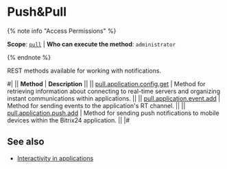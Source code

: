 # Push&Pull

{% note info "Access Permissions" %}

**Scope**: [`pull`](../../scopes/permissions.md) | **Who can execute the method**: `administrator`

{% endnote %}

REST methods available for working with notifications.

#|
|| **Method** | **Description** ||
|| [pull.application.config.get](./pull-application-config-get.md) | Method for retrieving information about connecting to real-time servers and organizing instant communications within applications. ||
|| [pull.application.event.add](./pull-application-event-add.md) | Method for sending events to the application's RT channel. ||
|| [pull.application.push.add](./pull-application-push-add.md) | Method for sending push notifications to mobile devices within the Bitrix24 application. ||
|#

## See also

- [Interactivity in applications](https://training.bitrix24.com/support/training/course/index.php?COURSE_ID=169&CHAPTER_ID=020088&LESSON_PATH=13643.20052.20088)